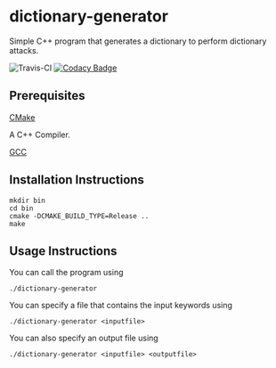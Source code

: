 # dictionary-generator

Simple C++ program that generates a dictionary to perform dictionary attacks.

![Travis-CI](https://travis-ci.org/saurabhsangpal/dictionary-generator.svg?branch=master)
[![Codacy Badge](https://api.codacy.com/project/badge/Grade/cdd59c1a614a4c4aac80099c0786eda4)](https://app.codacy.com/app/saurabhsangpal/dictionary-generator?utm_source=github.com&utm_medium=referral&utm_content=saurabhsangpal/dictionary-generator&utm_campaign=Badge_Grade_Dashboard)

## Prerequisites

[CMake](https://cmake.org)

A C++ Compiler.

[GCC](https://gnu.org/software/gcc)

## Installation Instructions

	mkdir bin
	cd bin
	cmake -DCMAKE_BUILD_TYPE=Release ..
	make

## Usage Instructions

You can call the program using

	./dictionary-generator

You can specify a file that contains the input keywords using

	./dictionary-generator <inputfile>

You can also specify an output file using

	./dictionary-generator <inputfile> <outputfile>
